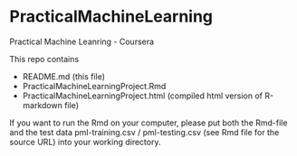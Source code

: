 PracticalMachineLearning
========================

Practical Machine Leanring - Coursera

This repo contains
* README.md (this file)
* PracticalMachineLearningProject.Rmd  
* PracticalMachineLearningProject.html (compiled html version of R-markdown file)


If you want to run the Rmd on your computer, please put both the Rmd-file and
the test data pml-training.csv / pml-testing.csv (see Rmd file for the source URL) 
into your working directory.

